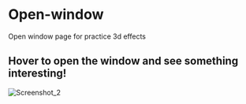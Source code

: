 # Open-window
Open window page for practice 3d effects

## Hover to open the window and see something interesting!

![Screenshot_2](https://user-images.githubusercontent.com/87645525/230802565-dc55994c-febc-4e7a-8968-3b3ed72541be.jpg)
